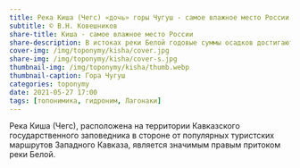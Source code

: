 ```yaml
---
title: Река Киша (Чегс) «дочь» горы Чугуш - самое влажное место России
subtitle: © В.Н. Ковешников
share-title: Киша - самое влажное место России
share-description: В истоках реки Белой годовые суммы осадков достигают 4000 мм
cover-img: /img/toponymy/kisha/cover.jpg
share-img: /img/toponymy/kisha/cover-s.jpg
thumbnail-img: /img/toponymy/kisha/thumb.webp
thumbnail-caption: Гора Чугуш
categories: toponymy
date: 2021-05-27 17:00
tags: [топонимика, гидроним, Лагонаки]
---
```

Река Киша (Чегс), расположена на территории Кавказского государственного заповедника в стороне от популярных туристских маршрутов Западного Кавказа, является значимым правым притоком реки Белой.
